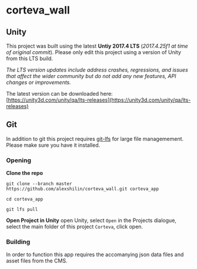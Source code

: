 # corteva_wall

## Unity 
This project was built using the latest **Untiy 2017.4 LTS** (*2017.4.25f1 at time of original commit*). Please only edit this project using a version of Unity from this LTS build.

*The LTS version updates include address crashes, regressions, and issues that affect the wider community but do not add any new features, API changes or improvements.*

The latest version can be downloaded here: [https://unity3d.com/unity/qa/lts-releases](https://unity3d.com/unity/qa/lts-releases)

## Git
In addition to git this project requires [git-lfs](https://git-lfs.github.com/) for large file managemement. 
Please make sure you have it installed.

### Opening
**Clone the repo**

`git clone --branch master https://github.com/alexshilin/corteva_wall.git corteva_app`

`cd corteva_app`

`git lfs pull`

**Open Project in Unity**
open Unity, select `Open` in the Projects dialogue, 
select the main folder of this project `Corteva`, click open.

### Building
In order to function this app requires the accomanying json data files and asset files from the CMS.


